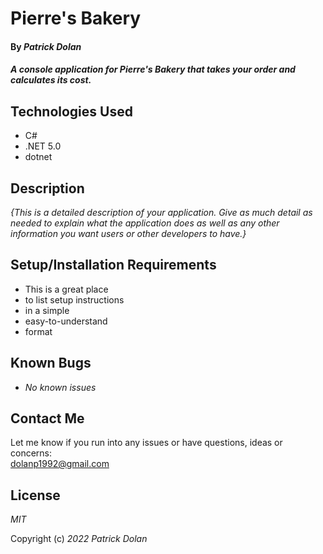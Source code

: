 # Pierre's Bakery

#### By _**Patrick Dolan**_

#### _A console application for Pierre's Bakery that takes your order and calculates its cost._

<!-- ## Github Pages Link

[TITLE HERE Github Pages](GitHub Pages link here) -->

## Technologies Used

* C#
* .NET 5.0
* dotnet

## Description

_{This is a detailed description of your application. Give as much detail as needed to explain what the application does as well as any other information you want users or other developers to have.}_

## Setup/Installation Requirements

* This is a great place
* to list setup instructions
* in a simple
* easy-to-understand
* format

## Known Bugs

* _No known issues_

## Contact Me

Let me know if you run into any issues or have questions, ideas or concerns:  
dolanp1992@gmail.com

## License

_MIT_

Copyright (c) _2022_ _Patrick Dolan_